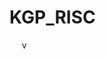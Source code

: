 # KGP_RISC
<img src="pics/Assignment 7_ KGP-RISC-1.png" alt=""/>
<img src="pics/Assignment 7_ KGP-RISC-2.png" alt=""/>
<img src="pics/Assignment 7_ KGP-RISC-3.png" alt=""/>
<img src="pics/Assignment 7_ KGP-RISC-4.png" alt=""/>
<img src="pics/Assignment 7_ KGP-RISC-5.png" alt=""/>
<img src="pics/Assignment 7_ KGP-RISC-6.png" alt=""/>v
<img src="pics/Assignment 7_ KGP-RISC-7.png" alt=""/>
